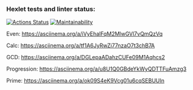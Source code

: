 ### Hexlet tests and linter status:
[![Actions Status](https://github.com/DNL-MSSRGN/java-project-61/actions/workflows/hexlet-check.yml/badge.svg)](https://github.com/DNL-MSSRGN/java-project-61/actions)
[![Maintainability](https://api.codeclimate.com/v1/badges/3376676a29b1af0c4ea0/maintainability)](https://codeclimate.com/github/DNL-MSSRGN/java-project-61/maintainability)



Even:
https://asciinema.org/a/iVyEhalFqM2MlwGVl7vQmQzVq


Calc:
https://asciinema.org/a/tf1A6JyRwZi77nzaO7t3chB7A


GCD:
https://asciinema.org/a/DGLepaADahzCUFe09M1Aqhcs2


Progression:
https://asciinema.org/a/u8U1Q0GBdeYkWyQDTTFuAmzg3


Prime:
https://asciinema.org/a/ok09S4eK9Vcg01u6cqSEBUUIn
